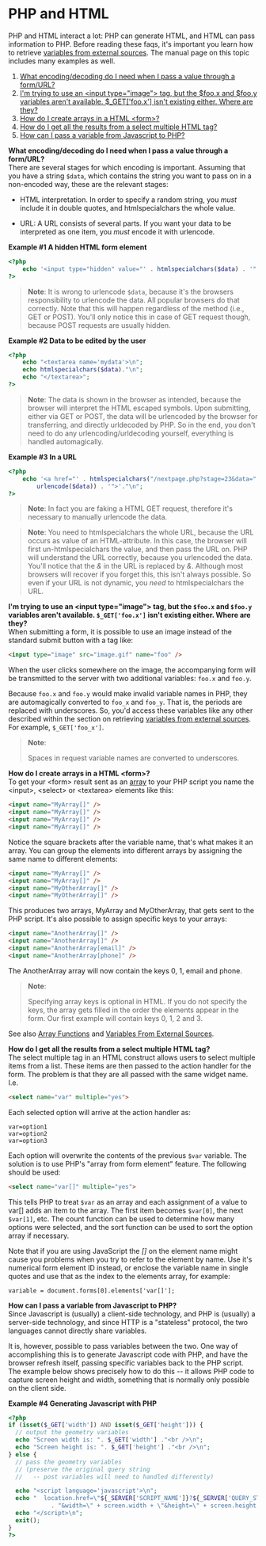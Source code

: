 PHP and HTML
============

PHP and HTML interact a lot: PHP can generate HTML, and HTML can pass
information to PHP. Before reading these faqs, it's important you learn
how to retrieve
<a href="/language/variables/external.html" class="link">variables from external sources</a>.
The manual page on this topic includes many examples as well.

1.  [What encoding/decoding do I need when I pass a value through a
    form/URL?](#faq.html.encoding)
2.  [I'm trying to use an \<input type="image"\> tag, but the $foo.x and
    $foo.y variables aren't available. $\_GET\['foo.x'\] isn't existing
    either. Where are they?](#faq.html.form-image)
3.  [How do I create arrays in a HTML \<form\>?](#faq.html.arrays)
4.  [How do I get all the results from a select multiple HTML
    tag?](#faq.html.select-multiple)
5.  [How can I pass a variable from Javascript to
    PHP?](#faq.html.javascript-variable)

**What encoding/decoding do I need when I pass a value through a form/URL?**  
There are several stages for which encoding is important. Assuming that
you have a <span class="type">string</span> `$data`, which contains the
string you want to pass on in a non-encoded way, these are the relevant
stages:

-   HTML interpretation. In order to specify a random string, you *must*
    include it in double quotes, and <span
    class="function">htmlspecialchars</span> the whole value.

-   URL: A URL consists of several parts. If you want your data to be
    interpreted as one item, you *must* encode it with <span
    class="function">urlencode</span>.

**Example \#1 A hidden HTML form element**

``` php
<?php
    echo '<input type="hidden" value="' . htmlspecialchars($data) . '" />'."\n";
?>
```

> **Note**: <span class="simpara"> It is wrong to <span
> class="function">urlencode</span> `$data`, because it's the browsers
> responsibility to <span class="function">urlencode</span> the data.
> All popular browsers do that correctly. Note that this will happen
> regardless of the method (i.e., GET or POST). You'll only notice this
> in case of GET request though, because POST requests are usually
> hidden. </span>

**Example \#2 Data to be edited by the user**

``` php
<?php
    echo "<textarea name='mydata'>\n";
    echo htmlspecialchars($data)."\n";
    echo "</textarea>";
?>
```

> **Note**: <span class="simpara"> The data is shown in the browser as
> intended, because the browser will interpret the HTML escaped symbols.
> </span> <span class="simpara"> Upon submitting, either via GET or
> POST, the data will be urlencoded by the browser for transferring, and
> directly urldecoded by PHP. So in the end, you don't need to do any
> urlencoding/urldecoding yourself, everything is handled automagically.
> </span>

**Example \#3 In a URL**

``` php
<?php
    echo '<a href="' . htmlspecialchars("/nextpage.php?stage=23&data=" .
        urlencode($data)) . '">'."\n";
?>
```

> **Note**: <span class="simpara"> In fact you are faking a HTML GET
> request, therefore it's necessary to manually <span
> class="function">urlencode</span> the data. </span>

> **Note**: <span class="simpara"> You need to <span
> class="function">htmlspecialchars</span> the whole URL, because the
> URL occurs as value of an HTML-attribute. In this case, the browser
> will first un-<span class="function">htmlspecialchars</span> the
> value, and then pass the URL on. PHP will understand the URL
> correctly, because you <span class="function">urlencode</span>d the
> data. </span> <span class="simpara"> You'll notice that the *&* in the
> URL is replaced by *&amp;*. Although most browsers will recover if you
> forget this, this isn't always possible. So even if your URL is not
> dynamic, you *need* to <span class="function">htmlspecialchars</span>
> the URL. </span>

<!-- -->

**I'm trying to use an \<input type="image"\> tag, but the `$foo.x` and `$foo.y` variables aren't available. `$_GET['foo.x']` isn't existing either. Where are they?**  
When submitting a form, it is possible to use an image instead of the
standard submit button with a tag like:

``` html
<input type="image" src="image.gif" name="foo" />
```

When the user clicks somewhere on the image, the accompanying form will
be transmitted to the server with two additional variables: `foo.x` and
`foo.y`.

Because `foo.x` and `foo.y` would make invalid variable names in PHP,
they are automagically converted to `foo_x` and `foo_y`. That is, the
periods are replaced with underscores. So, you'd access these variables
like any other described within the section on retrieving
<a href="/language/variables/external.html" class="link">variables from external sources</a>.
For example, `$_GET['foo_x']`.

> **Note**:
>
> Spaces in request variable names are converted to underscores.

<!-- -->

**How do I create arrays in a HTML \<form\>?**  
To get your \<form\> result sent as an
<a href="/language/types/array.html" class="link">array</a> to your PHP
script you name the \<input\>, \<select\> or \<textarea\> elements like
this:

``` html
<input name="MyArray[]" />
<input name="MyArray[]" />
<input name="MyArray[]" />
<input name="MyArray[]" />
```

Notice the square brackets after the variable name, that's what makes it
an array. You can group the elements into different arrays by assigning
the same name to different elements:

``` html
<input name="MyArray[]" />
<input name="MyArray[]" />
<input name="MyOtherArray[]" />
<input name="MyOtherArray[]" />
```

This produces two arrays, MyArray and MyOtherArray, that gets sent to
the PHP script. It's also possible to assign specific keys to your
arrays:

``` html
<input name="AnotherArray[]" />
<input name="AnotherArray[]" />
<input name="AnotherArray[email]" />
<input name="AnotherArray[phone]" />
```

The AnotherArray array will now contain the keys 0, 1, email and phone.

> **Note**:
>
> Specifying array keys is optional in HTML. If you do not specify the
> keys, the array gets filled in the order the elements appear in the
> form. Our first example will contain keys 0, 1, 2 and 3.

See also <a href="/ref/array.html" class="link">Array Functions</a> and
<a href="/language/variables/external.html" class="link">Variables From External Sources</a>.

<!-- -->

**How do I get all the results from a select multiple HTML tag?**  
The select multiple tag in an HTML construct allows users to select
multiple items from a list. These items are then passed to the action
handler for the form. The problem is that they are all passed with the
same widget name. I.e.

``` html
<select name="var" multiple="yes">
```

Each selected option will arrive at the action handler as:

    var=option1
    var=option2
    var=option3
          

Each option will overwrite the contents of the previous `$var` variable.
The solution is to use PHP's "array from form element" feature. The
following should be used:

``` html
<select name="var[]" multiple="yes">
```

This tells PHP to treat `$var` as an array and each assignment of a
value to var\[\] adds an item to the array. The first item becomes
`$var[0]`, the next `$var[1]`, etc. The <span
class="function">count</span> function can be used to determine how many
options were selected, and the <span class="function">sort</span>
function can be used to sort the option array if necessary.

Note that if you are using JavaScript the *\[\]* on the element name
might cause you problems when you try to refer to the element by name.
Use it's numerical form element ID instead, or enclose the variable name
in single quotes and use that as the index to the elements array, for
example:

    variable = document.forms[0].elements['var[]'];
          

<!-- -->

**How can I pass a variable from Javascript to PHP?**  
Since Javascript is (usually) a client-side technology, and PHP is
(usually) a server-side technology, and since HTTP is a "stateless"
protocol, the two languages cannot directly share variables.

It is, however, possible to pass variables between the two. One way of
accomplishing this is to generate Javascript code with PHP, and have the
browser refresh itself, passing specific variables back to the PHP
script. The example below shows precisely how to do this -- it allows
PHP code to capture screen height and width, something that is normally
only possible on the client side.

**Example \#4 Generating Javascript with PHP**

``` php
<?php
if (isset($_GET['width']) AND isset($_GET['height'])) {
  // output the geometry variables
  echo "Screen width is: ". $_GET['width'] ."<br />\n";
  echo "Screen height is: ". $_GET['height'] ."<br />\n";
} else {
  // pass the geometry variables
  // (preserve the original query string
  //   -- post variables will need to handled differently)

  echo "<script language='javascript'>\n";
  echo "  location.href=\"${_SERVER['SCRIPT_NAME']}?${_SERVER['QUERY_STRING']}"
            . "&width=\" + screen.width + \"&height=\" + screen.height;\n";
  echo "</script>\n";
  exit();
}
?>
```
